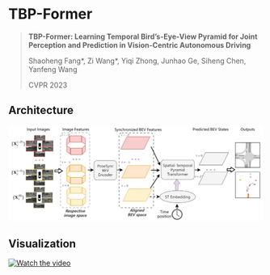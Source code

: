 # TBP-Former

> **TBP-Former: Learning Temporal Bird’s-Eye-View Pyramid for Joint Perception and Prediction in Vision-Centric Autonomous Driving**
>
> Shaoheng Fang*, Zi Wang*, Yiqi Zhong, Junhao Ge, Siheng Chen, Yanfeng Wang  
>
> CVPR 2023

## Architecture
![image](https://github.com/MediaBrain-SJTU/TBP-Former/blob/main/figs/fig_overview.png)

## Visualization
[![Watch the video](https://img.youtube.com/vi/T-D1KVIuvjA/maxresdefault.jpg)](https://www.youtube.com/watch?v=RlCmbwYnAO4)
